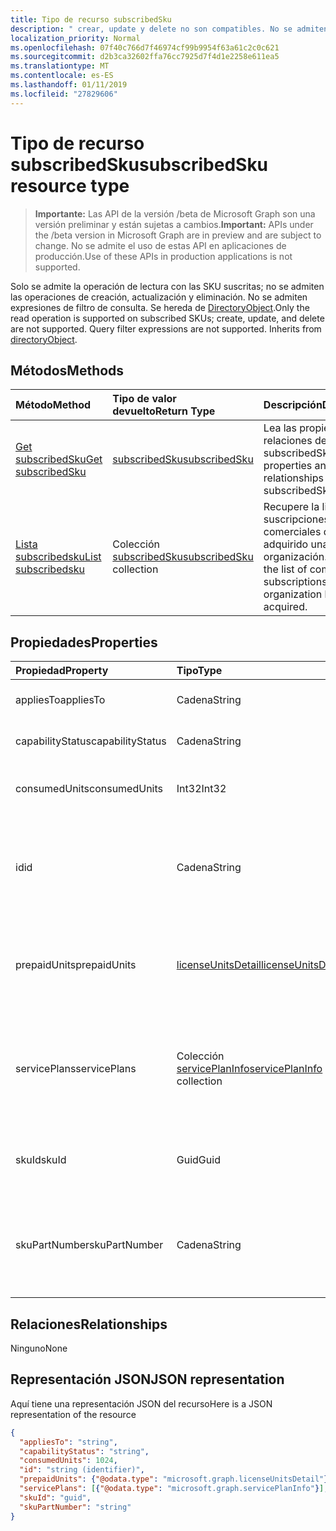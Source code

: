 ```yaml
---
title: Tipo de recurso subscribedSku
description: " crear, update y delete no son compatibles. No se admiten expresiones de filtro de consulta. Se hereda de directoryObject."
localization_priority: Normal
ms.openlocfilehash: 07f40c766d7f46974cf99b9954f63a61c2c0c621
ms.sourcegitcommit: d2b3ca32602ffa76cc7925d7f4d1e2258e611ea5
ms.translationtype: MT
ms.contentlocale: es-ES
ms.lasthandoff: 01/11/2019
ms.locfileid: "27829606"
---
```

# <a name="subscribedsku-resource-type"></a><span data-ttu-id="56a68-105">Tipo de recurso subscribedSku</span><span class="sxs-lookup"><span data-stu-id="56a68-105">subscribedSku resource type</span></span>

> <span data-ttu-id="56a68-106">**Importante:** Las API de la versión /beta de Microsoft Graph son una versión preliminar y están sujetas a cambios.</span><span class="sxs-lookup"><span data-stu-id="56a68-106">**Important:** APIs under the /beta version in Microsoft Graph are in preview and are subject to change.</span></span> <span data-ttu-id="56a68-107">No se admite el uso de estas API en aplicaciones de producción.</span><span class="sxs-lookup"><span data-stu-id="56a68-107">Use of these APIs in production applications is not supported.</span></span>

<span data-ttu-id="56a68-p103">Solo se admite la operación de lectura con las SKU suscritas; no se admiten las operaciones de creación, actualización y eliminación. No se admiten expresiones de filtro de consulta. Se hereda de [DirectoryObject](directoryobject.md).</span><span class="sxs-lookup"><span data-stu-id="56a68-p103">Only the read operation is supported on subscribed SKUs; create, update, and delete are not supported. Query filter expressions are not supported. Inherits from [directoryObject](directoryobject.md).</span></span>


## <a name="methods"></a><span data-ttu-id="56a68-111">Métodos</span><span class="sxs-lookup"><span data-stu-id="56a68-111">Methods</span></span>
| <span data-ttu-id="56a68-112">Método</span><span class="sxs-lookup"><span data-stu-id="56a68-112">Method</span></span>           | <span data-ttu-id="56a68-113">Tipo de valor devuelto</span><span class="sxs-lookup"><span data-stu-id="56a68-113">Return Type</span></span>    |<span data-ttu-id="56a68-114">Descripción</span><span class="sxs-lookup"><span data-stu-id="56a68-114">Description</span></span>|
|:---------------|:--------|:----------|
|[<span data-ttu-id="56a68-115">Get subscribedSku</span><span class="sxs-lookup"><span data-stu-id="56a68-115">Get subscribedSku</span></span>](../api/subscribedsku-get.md) | [<span data-ttu-id="56a68-116">subscribedSku</span><span class="sxs-lookup"><span data-stu-id="56a68-116">subscribedSku</span></span>](subscribedsku.md) |<span data-ttu-id="56a68-117">Lea las propiedades y relaciones del objeto subscribedSku.</span><span class="sxs-lookup"><span data-stu-id="56a68-117">Read properties and relationships of subscribedSku object.</span></span>|
|[<span data-ttu-id="56a68-118">Lista subscribedsku</span><span class="sxs-lookup"><span data-stu-id="56a68-118">List subscribedsku</span></span>](../api/subscribedsku-list.md) | <span data-ttu-id="56a68-119">Colección [subscribedSku](subscribedsku.md)</span><span class="sxs-lookup"><span data-stu-id="56a68-119">[subscribedSku](subscribedsku.md) collection</span></span> |<span data-ttu-id="56a68-120">Recupere la lista de suscripciones comerciales que ha adquirido una organización.</span><span class="sxs-lookup"><span data-stu-id="56a68-120">Retrieve the list of commercial subscriptions that an organization has acquired.</span></span>|

## <a name="properties"></a><span data-ttu-id="56a68-121">Propiedades</span><span class="sxs-lookup"><span data-stu-id="56a68-121">Properties</span></span>
| <span data-ttu-id="56a68-122">Propiedad</span><span class="sxs-lookup"><span data-stu-id="56a68-122">Property</span></span>     | <span data-ttu-id="56a68-123">Tipo</span><span class="sxs-lookup"><span data-stu-id="56a68-123">Type</span></span>   |<span data-ttu-id="56a68-124">Descripción</span><span class="sxs-lookup"><span data-stu-id="56a68-124">Description</span></span>|
|:---------------|:--------|:----------|
|<span data-ttu-id="56a68-125">appliesTo</span><span class="sxs-lookup"><span data-stu-id="56a68-125">appliesTo</span></span>|<span data-ttu-id="56a68-126">Cadena</span><span class="sxs-lookup"><span data-stu-id="56a68-126">String</span></span>| <span data-ttu-id="56a68-127">Por ejemplo, "usuario" o "empresa".</span><span class="sxs-lookup"><span data-stu-id="56a68-127">For example, "User" or "Company".</span></span> |
|<span data-ttu-id="56a68-128">capabilityStatus</span><span class="sxs-lookup"><span data-stu-id="56a68-128">capabilityStatus</span></span>|<span data-ttu-id="56a68-129">Cadena</span><span class="sxs-lookup"><span data-stu-id="56a68-129">String</span></span>| <span data-ttu-id="56a68-130">Por ejemplo, "habilitado".</span><span class="sxs-lookup"><span data-stu-id="56a68-130">For example, "Enabled".</span></span> |
|<span data-ttu-id="56a68-131">consumedUnits</span><span class="sxs-lookup"><span data-stu-id="56a68-131">consumedUnits</span></span>|<span data-ttu-id="56a68-132">Int32</span><span class="sxs-lookup"><span data-stu-id="56a68-132">Int32</span></span>| <span data-ttu-id="56a68-133">El número de licencias asignadas.</span><span class="sxs-lookup"><span data-stu-id="56a68-133">The number of licenses that have been assigned.</span></span> |
|<span data-ttu-id="56a68-134">id</span><span class="sxs-lookup"><span data-stu-id="56a68-134">id</span></span>|<span data-ttu-id="56a68-135">Cadena</span><span class="sxs-lookup"><span data-stu-id="56a68-135">String</span></span>| <span data-ttu-id="56a68-p104">El identificador único del recurso del objeto sku suscrito. Clave, no admite valores NULL.</span><span class="sxs-lookup"><span data-stu-id="56a68-p104">The unique identifier for the subscribed sku object. Key, not nullable.</span></span> |
|<span data-ttu-id="56a68-138">prepaidUnits</span><span class="sxs-lookup"><span data-stu-id="56a68-138">prepaidUnits</span></span>|[<span data-ttu-id="56a68-139">licenseUnitsDetail</span><span class="sxs-lookup"><span data-stu-id="56a68-139">licenseUnitsDetail</span></span>](licenseunitsdetail.md)| <span data-ttu-id="56a68-140">Información sobre el número y el estado de las licencias prepagadas.</span><span class="sxs-lookup"><span data-stu-id="56a68-140">Information about the number and status of prepaid licenses.</span></span> |
|<span data-ttu-id="56a68-141">servicePlans</span><span class="sxs-lookup"><span data-stu-id="56a68-141">servicePlans</span></span>|<span data-ttu-id="56a68-142">Colección [servicePlanInfo](serviceplaninfo.md)</span><span class="sxs-lookup"><span data-stu-id="56a68-142">[servicePlanInfo](serviceplaninfo.md) collection</span></span>| <span data-ttu-id="56a68-p105">Información acerca de los planes de servicio que están disponibles con el SKU. No admite valores NULL</span><span class="sxs-lookup"><span data-stu-id="56a68-p105">Information about the service plans that are available with the SKU. Not nullable</span></span> |
|<span data-ttu-id="56a68-145">skuId</span><span class="sxs-lookup"><span data-stu-id="56a68-145">skuId</span></span>|<span data-ttu-id="56a68-146">Guid</span><span class="sxs-lookup"><span data-stu-id="56a68-146">Guid</span></span>| <span data-ttu-id="56a68-147">El identificador único (GUID) para el SKU de servicio.</span><span class="sxs-lookup"><span data-stu-id="56a68-147">The unique identifier (GUID) for the service SKU.</span></span> |
|<span data-ttu-id="56a68-148">skuPartNumber</span><span class="sxs-lookup"><span data-stu-id="56a68-148">skuPartNumber</span></span>|<span data-ttu-id="56a68-149">Cadena</span><span class="sxs-lookup"><span data-stu-id="56a68-149">String</span></span>| <span data-ttu-id="56a68-150">La parte numérica del SKU, por ejemplo: "AAD_PREMIUM" o "RMSBASIC".</span><span class="sxs-lookup"><span data-stu-id="56a68-150">The SKU part number; for example: "AAD_PREMIUM" or "RMSBASIC".</span></span> |

## <a name="relationships"></a><span data-ttu-id="56a68-151">Relaciones</span><span class="sxs-lookup"><span data-stu-id="56a68-151">Relationships</span></span>
<span data-ttu-id="56a68-152">Ninguno</span><span class="sxs-lookup"><span data-stu-id="56a68-152">None</span></span>

## <a name="json-representation"></a><span data-ttu-id="56a68-153">Representación JSON</span><span class="sxs-lookup"><span data-stu-id="56a68-153">JSON representation</span></span>

<span data-ttu-id="56a68-154">Aquí tiene una representación JSON del recurso</span><span class="sxs-lookup"><span data-stu-id="56a68-154">Here is a JSON representation of the resource</span></span>

<!-- {
  "blockType": "resource",
  "optionalProperties": [

  ],
  "keyProperty": "id",
  "@odata.type": "microsoft.graph.subscribedSku"
}-->

```json
{
  "appliesTo": "string",
  "capabilityStatus": "string",
  "consumedUnits": 1024,
  "id": "string (identifier)",
  "prepaidUnits": {"@odata.type": "microsoft.graph.licenseUnitsDetail"},
  "servicePlans": [{"@odata.type": "microsoft.graph.servicePlanInfo"}],
  "skuId": "guid",
  "skuPartNumber": "string"
}

```
<!-- uuid: 8fcb5dbc-d5aa-4681-8e31-b001d5168d79
2015-10-25 14:57:30 UTC -->
<!-- {
  "type": "#page.annotation",
  "description": "subscribedSku resource",
  "keywords": "",
  "section": "documentation",
  "tocPath": ""
}-->
